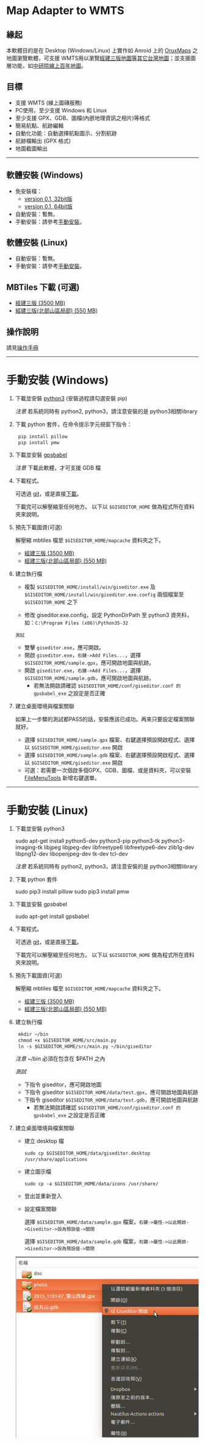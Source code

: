 Map Adapter to WMTS
===================

緣起
----

本軟體目的是在 Desktop (Windows/Linux) 上實作如 Anroid 上的 [OruxMaps][] 之地圖瀏覽軟體，可支援 WMTS用以瀏覽[經建三版地圖等其它台灣地圖][Sinica-WMTS]；並支援圖層功能，如[中研院線上百年地圖][Sinica-100y]。

[OruxMaps]: http://www.oruxmaps.com/index.html
[Sinica-WMTS]: http://gis.sinica.edu.tw/tileserver/
[Sinica-100y]: http://gissrv4.sinica.edu.tw/gis/twhgis.aspx

目標
----

 -  支援 WMTS (線上圖磚服務)
 -  PC使用，至少支援 Windows 和 Linux
 -  至少支援 GPX、GDB、圖檔(內嵌地理資訊之相片)等格式
 -  簡易航點、航跡編輯
 -  自動化功能：自動選擇航點圖示、分割航跡
 -  航跡檔輸出 (GPX 格式)
 -  地圖截圖輸出

----------------------------------------------------------------------------

軟體安裝 (Windows)
------------------

 *  免安裝檔：
     *  [version 0.1, 32bit版](https://drive.google.com/file/d/0B7ryOauZNjlbd0pmVFJmYWVNTkU/view?usp=sharing)
     *  [version 0.1, 64bit版](https://drive.google.com/file/d/0B7ryOauZNjlbSE9mOFZvVjhVOWs/view?usp=sharing)
 *  自動安裝：暫無。
 *  手動安裝：請參考[手動安裝](#win_install)。

軟體安裝 (Linux)
----------------

 *  自動安裝：暫無。
 *  手動安裝：請參考[手動安裝](#linux_install)。

MBTiles 下載 (可選)
-------------------
 *  [經建三版 (3500 MB)](https://drive.google.com/file/d/0B7ryOauZNjlbT2EwbzBlSEpwT1U/view?usp=sharing)
 *  [經建三版(北部山區局部) (550 MB)](https://drive.google.com/file/d/0B7ryOauZNjlbWGpJTl84S1Y2OXM/view?usp=sharing)

操作說明
--------

請見[操作手冊](https://github.com/dayanuyim/GisEditor/blob/dev/manual.md)

-------------------------------------------------------

手動安裝 (Windows) <a name="win_install"></a>
==================

1. 下載並安裝 [python3][] (安裝過程請勾選安裝 pip)

    _注意_ 若系統同時有 python2, python3，請注意安裝的是 python3相關library

[python3]: https://www.python.org/downloads/windows/ 

2. 下載 python 套件，在命令提示字元視窗下指令：

        pip install pillow
        pip install pmw

3. 下載並安裝 [gpsbabel][]

    _注意_ 下載此軟體，才可支援 GDB 檔

[gpsbabel]: http://www.gpsbabel.org/download.html

4. 下載程式。

    可透過 [git][git_repo]，或是直接[下載][git_arch]。

    下載完可以解壓縮至任何地方。 以下以 `$GISEDITOR_HOME` 做為程式所在資料夾來說明。

[git_repo]: https://github.com/dayanuyim/GisEditor.git
[git_arch]: https://github.com/dayanuyim/GisEditor/archive/master.zip

5. 預先下載圖資(可選)

    解壓縮 mbtiles 檔至 `$GISEDITOR_HOME/mapcache` 資料夾之下。

     *  [經建三版 (3500 MB)](https://drive.google.com/file/d/0B7ryOauZNjlbT2EwbzBlSEpwT1U/view?usp=sharing)
     *  [經建三版(北部山區局部) (550 MB)](https://drive.google.com/file/d/0B7ryOauZNjlbWGpJTl84S1Y2OXM/view?usp=sharing)

6. 建立執行檔

     *  複製 `$GISEDITOR_HOME/install/win/giseditor.exe` 及 `$GISEDITOR_HOME/install/win/giseditor.exe.config` 兩個檔案至
    `$GISEDITOR_HOME` 之下

     *  修改 giseditor.exe.config，設定 PythonDirPath 至 python3 資夾料，如：`C:\Program Files (x86)\Python35-32`

    `測試`
     *  雙擊 `giseditor.exe`，應可開啟。
     *  開啟 `giseditor.exe`，`右鍵->Add Files...`，選擇 `$GISEDITOR_HOME/sample.gpx`，應可開啟地圖與航跡。
     *  開啟 `giseditor.exe`，`右鍵->Add Files...`，選擇 `$GISEDITOR_HOME/sample.gdb`，應可開啟地圖與航跡。
         *  若無法開啟請確認 `$GISEDITOR_HOME/conf/giseditor.conf 的 gpsbabel_exe` 之設定是否正確

7. 建立桌面環境與檔案關聯

    如果上一步驟的測試都PASS的話，安裝應該已成功。再來只要設定檔案關聯就好。

     *  選擇 `$GISEDITOR_HOME/sample.gpx` 檔案、右鍵選擇預設開啟程式、選擇以 `$GISEDITOR_HOME/giseditor.exe` 開啟
     *  選擇 `$GISEDITOR_HOME/sample.gdb` 檔案、右鍵選擇預設開啟程式、選擇以 `$GISEDITOR_HOME/giseditor.exe` 開啟
     *  可選：若需要一次個啟多個GPX、GDB、圖檔、或是資料夾，可以安裝 [FileMenuTools][] 新增右鍵選單。

[FileMenuTools]: https://briian.com/11030/filemenu-tools.html

-------------------------------------------------------

手動安裝 (Linux)  <a name="linux_install"></a>  
============

1. 下載並安裝 python3


    sudo apt-get install python5-dev python3-pip python3-tk python3-imaging-tk libjpeg libjpeg-dev libfreetype6 libfreetype6-dev zlib1g-dev libpng12-dev libopenjpeg-dev tk-dev tcl-dev

   *注意* 若系統同時有 python2, python3，請注意安裝的是 python3相關library

2. 下載 python 套件


    sudo pip3 install pillow
    sudo pip3 install pmw

3. 下載並安裝 gpsbabel


    sudo apt-get install gpsbabel

4. 下載程式。

    可透過 [git][git_repo]，或是直接[下載][git_arch]。

    下載完可以解壓縮至任何地方。 以下以 `$GISEDITOR_HOME` 做為程式所在資料夾來說明。

[git_repo]: https://github.com/dayanuyim/GisEditor.git
[git_arch]: https://github.com/dayanuyim/GisEditor/archive/master.zip

5. 預先下載圖資(可選)

    解壓縮 mbtiles 檔至 `$GISEDITOR_HOME/mapcache` 資料夾之下。

     *  [經建三版 (3500 MB)](https://drive.google.com/file/d/0B7ryOauZNjlbT2EwbzBlSEpwT1U/view?usp=sharing)
     *  [經建三版(北部山區局部) (550 MB)](https://drive.google.com/file/d/0B7ryOauZNjlbWGpJTl84S1Y2OXM/view?usp=sharing)

6. 建立執行檔

        mkdir ~/bin
        chmod +x $GISEDITOR_HOME/src/main.py
        ln -s $GISEDITOR_HOME/src/main.py ~/bin/giseditor

    *注意* ~/bin 必須在包含在 $PATH 之內

    *測試*
     *  下指令 giseditor，應可開啟地圖
     *  下指令 giseditor `$GISEDITOR_HOME/data/test.gpx`，應可開啟地圖與航跡
     *  下指令 giseditor `$GISEDITOR_HOME/data/test.gdb`，應可開啟地圖與航跡
         *  若無法開啟請確認 `$GISEDITOR_HOME/conf/giseditor.conf 的 gpsbabel_exe` 之設定是否正確

7. 建立桌面環境與檔案關聯

     *  建立 desktop 檔

            sudo cp $GISEDITOR_HOME/data/giseditor.desktop /usr/share/applications

     *  建立圖示檔
     
            sudo cp -a $GISEDITOR_HOME/data/icons /usr/share/

     *  登出並重新登入

     *  設定檔案關聯
     
        選擇 `$GISEDITOR_HOME/data/sample.gpx` 檔案，`右鍵->屬性->以此開啟->Giseditor->設為預設值->關閉`

        選擇 `$GISEDITOR_HOME/data/sample.gdb` 檔案，`右鍵->屬性->以此開啟->Giseditor->設為預設值->關閉`

    ![右鍵選單][img_rightmenu]

[img_rightmenu]: https://github.com/dayanuyim/GisEditor/raw/dev/doc/pic/01_right_menu.png
